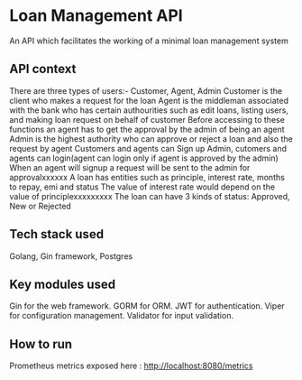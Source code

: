 # Loan Management API

An API which facilitates the working of a minimal loan management system

## API context

There are three types of users:- Customer, Agent, Admin
Customer is the client who makes a request for the loan
Agent is the middleman associated with the bank who has certain authourities such as edit loans,
listing users, and making loan request on behalf of customer
Before accessing to these functions an agent has to get the approval by the admin of being an agent
Admin is the highest authority who can approve or reject a loan and also the request by agent
Customers and agents can Sign up
Admin, cutomers and agents can login(agent can login only if agent is approved by the admin)
When an agent will signup a request will be sent to the admin for approvalxxxxxx
A loan has entities such as principle, interest rate, months to repay, emi and status
The value of interest rate would depend on the value of principlexxxxxxxxx
The loan can have 3 kinds of status: Approved, New or Rejected

## Tech stack used

Golang, Gin framework, Postgres

## Key modules used

Gin for the web framework.
GORM for ORM.
JWT for authentication.
Viper for configuration management.
Validator for input validation.

## How to run

Prometheus metrics exposed here : <http://localhost:8080/metrics>
